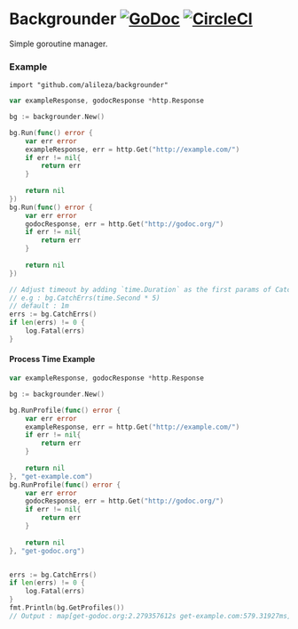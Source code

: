 # Backgrounder [![GoDoc](http://img.shields.io/badge/go-documentation-blue.svg?style=flat-square)](http://godoc.org/github.com/alileza/backgrounder) [![CircleCI](https://circleci.com/gh/alileza/backgrounder.svg?style=shield)](https://circleci.com/gh/alileza/backgrounder)

Simple goroutine manager.

### Example

`import "github.com/alileza/backgrounder"`

```go
var exampleResponse, godocResponse *http.Response

bg := backgrounder.New()

bg.Run(func() error {
    var err error
    exampleResponse, err = http.Get("http://example.com/")
    if err != nil{
        return err
    }
    
    return nil
})
bg.Run(func() error {
    var err error
    godocResponse, err = http.Get("http://godoc.org/")
    if err != nil{
        return err
    }
    
    return nil
})

// Adjust timeout by adding `time.Duration` as the first params of CatchErrs.
// e.g : bg.CatchErrs(time.Second * 5)
// default : 1m
errs := bg.CatchErrs()
if len(errs) != 0 {
    log.Fatal(errs)
}
```

#### Process Time Example
```go
var exampleResponse, godocResponse *http.Response

bg := backgrounder.New()

bg.RunProfile(func() error {
    var err error
    exampleResponse, err = http.Get("http://example.com/")
    if err != nil{
        return err
    }
    
    return nil
}, "get-example.com")
bg.RunProfile(func() error {
    var err error
    godocResponse, err = http.Get("http://godoc.org/")
    if err != nil{
        return err
    }
    
    return nil
}, "get-godoc.org")


errs := bg.CatchErrs()
if len(errs) != 0 {
    log.Fatal(errs)
}
fmt.Println(bg.GetProfiles())
// Output : map[get-godoc.org:2.279357612s get-example.com:579.31927ms]
```
